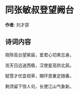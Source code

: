 # 同张敏叔登望阙台

**作者**: 刘才邵

## 诗词内容

晓陟高台望紫宸，爱君心切素忘身。

尧天日远迷西极，汉使星高拱北辰。

赋雪才优宜视草，赐环恩重定随春。

剩须留下惊人句，长使江山气象新。

